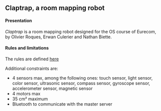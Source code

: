 ## Claptrap, a room mapping robot

#### Presentation
_Claptrap_ is a room mapping robot designed for the OS course of Eurecom, by Olivier Roques, Erwan Culerier and Nathan Biette.

#### Rules and limitations
The rules are defined [here](http://soc.eurecom.fr/OS/projects_fall2017.html)

Additional constraints are:
* 4 sensors max, among the following ones: touch sensor, light sensor, color sensor, ultrasonic sensor, compass sensor, gyroscope sensor, accelerometer sensor, magnetic sensor
* 4 motors max
* 35 cm² maximum
* Bluetooth to communicate with the master server
